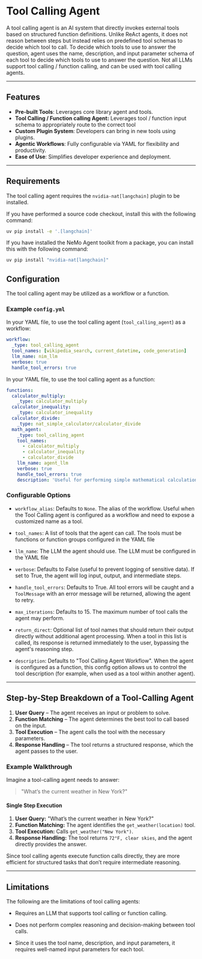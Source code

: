 <!--
SPDX-FileCopyrightText: Copyright (c) 2025, NVIDIA CORPORATION & AFFILIATES. All rights reserved.
SPDX-License-Identifier: Apache-2.0

Licensed under the Apache License, Version 2.0 (the "License");
you may not use this file except in compliance with the License.
You may obtain a copy of the License at

http://www.apache.org/licenses/LICENSE-2.0

Unless required by applicable law or agreed to in writing, software
distributed under the License is distributed on an "AS IS" BASIS,
WITHOUT WARRANTIES OR CONDITIONS OF ANY KIND, either express or implied.
See the License for the specific language governing permissions and
limitations under the License.
-->

# Tool Calling Agent

A tool calling agent is an AI system that directly invokes external tools based on structured function definitions. Unlike ReAct agents, it does not reason between steps but instead relies on predefined tool schemas to decide which tool to call. To decide which tools to use to answer the question, agent uses the name, description, and input parameter schema of each tool to decide which tools to use to answer the question. Not all LLMs support tool calling / function calling, and can be used with tool calling agents.

---

## Features
- **Pre-built Tools**: Leverages core library agent and tools.
- **Tool Calling / Function calling Agent:** Leverages tool / function input schema to appropriately route to the correct tool
- **Custom Plugin System**: Developers can bring in new tools using plugins.
- **Agentic Workflows**: Fully configurable via YAML for flexibility and productivity.
- **Ease of Use**: Simplifies developer experience and deployment.

---

## Requirements
The tool calling agent requires the `nvidia-nat[langchain]` plugin to be installed.

If you have performed a source code checkout, install this with the following command:

```bash
uv pip install -e '.[langchain]'
```

If you have installed the NeMo Agent toolkit from a package, you can install this with the following command:

```bash
uv pip install "nvidia-nat[langchain]"
```

## Configuration
The tool calling agent may be utilized as a workflow or a function.

### Example `config.yml`
In your YAML file, to use the tool calling agent (`tool_calling_agent`) as a workflow:
```yaml
workflow:
  _type: tool_calling_agent
  tool_names: [wikipedia_search, current_datetime, code_generation]
  llm_name: nim_llm
  verbose: true
  handle_tool_errors: true
```

In your YAML file, to use the tool calling agent as a function:
```yaml
functions:
  calculator_multiply:
    _type: calculator_multiply
  calculator_inequality:
    _type: calculator_inequality
  calculator_divide:
    _type: nat_simple_calculator/calculator_divide
  math_agent:
    _type: tool_calling_agent
    tool_names:
      - calculator_multiply
      - calculator_inequality
      - calculator_divide
    llm_name: agent_llm
    verbose: true
    handle_tool_errors: true
    description: 'Useful for performing simple mathematical calculations.'
```

### Configurable Options

* `workflow_alias`: Defaults to `None`. The alias of the workflow. Useful when the Tool Calling agent is configured as a workflow and need to expose a customized name as a tool.

* `tool_names`: A list of tools that the agent can call. The tools must be functions or function groups configured in the YAML file

* `llm_name`: The LLM the agent should use. The LLM must be configured in the YAML file

* `verbose`: Defaults to False (useful to prevent logging of sensitive data). If set to True, the agent will log input, output, and intermediate steps.

* `handle_tool_errors`: Defaults to True. All tool errors will be caught and a `ToolMessage` with an error message will be returned, allowing the agent to retry.

* `max_iterations`: Defaults to 15. The maximum number of tool calls the agent may perform.

* `return_direct`: Optional list of tool names that should return their output directly without additional agent processing. When a tool in this list is called, its response is returned immediately to the user, bypassing the agent's reasoning step.

* `description`:  Defaults to "Tool Calling Agent Workflow". When the agent is configured as a function, this config option allows us to control the tool description (for example, when used as a tool within another agent).

---

## Step-by-Step Breakdown of a Tool-Calling Agent

1. **User Query** – The agent receives an input or problem to solve.
2. **Function Matching** – The agent determines the best tool to call based on the input.
3. **Tool Execution** – The agent calls the tool with the necessary parameters.
4. **Response Handling** – The tool returns a structured response, which the agent passes to the user.

### **Example Walkthrough**

Imagine a tool-calling agent needs to answer:

> "What’s the current weather in New York?"

#### Single Step Execution
1. **User Query:** "What’s the current weather in New York?"
2. **Function Matching:** The agent identifies the `get_weather(location)` tool.
3. **Tool Execution:** Calls `get_weather("New York")`.
4. **Response Handling:** The tool returns `72°F, clear skies`, and the agent directly provides the answer.

Since tool calling agents execute function calls directly, they are more efficient for structured tasks that don’t require intermediate reasoning.

---

## Limitations
The following are the limitations of tool calling agents:

* Requires an LLM that supports tool calling or function calling.

* Does not perform complex reasoning and decision-making between tool calls.

* Since it uses the tool name, description, and input parameters, it requires well-named input parameters for each tool.
